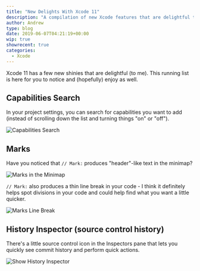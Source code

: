 ```yaml
---
title: "New Delights With Xcode 11"
description: "A compilation of new Xcode features that are delightful to me."
author: Andrew
type: blog
date: 2019-06-07T04:21:19+00:00
wip: true
showrecent: true
categories:
  - Xcode
---
```


Xcode 11 has a few new shinies that are delightful (to me).  This running list is here for you to notice and (hopefully) enjoy as well.

## Capabilities Search
In your project settings, you can search for capabilities you want to add (instead of scrolling down the list and turning things "on" or "off").

![Capabilities Search](capabilities-search.gif)

## Marks
Have you noticed that `// Mark:` produces "header"-like text in the minimap?

![Marks in the Minimap](marks-minimap.png)

`// Mark:` also produces a thin line break in your code - I think it definitely helps spot divisions in your code and could help find what you want a little quicker.

![Marks Line Break](marks-linebreak.png)

## History Inspector (source control history)
There's a little source control icon in the Inspectors pane that lets you quickly see commit history and perform quick actions.

![Show History Inspector](show-history-inspector.png)